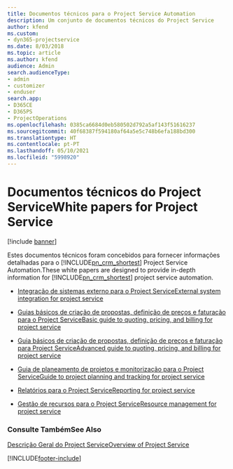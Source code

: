 ```yaml
---
title: Documentos técnicos para o Project Service Automation
description: Um conjunto de documentos técnicos do Project Service
author: kfend
ms.custom:
- dyn365-projectservice
ms.date: 8/03/2018
ms.topic: article
ms.author: kfend
audience: Admin
search.audienceType:
- admin
- customizer
- enduser
search.app:
- D365CE
- D365PS
- ProjectOperations
ms.openlocfilehash: 0385ca6684d0eb580502d792a5af143f51616237
ms.sourcegitcommit: 40f68387f594180af64a5e5c748b6efa188bd300
ms.translationtype: HT
ms.contentlocale: pt-PT
ms.lasthandoff: 05/10/2021
ms.locfileid: "5998920"
---
```

# <a name="white-papers-for-project-service"></a><span data-ttu-id="7882a-103">Documentos técnicos do Project Service</span><span class="sxs-lookup"><span data-stu-id="7882a-103">White papers for Project Service</span></span>

[!include [banner](../includes/psa-now-project-operations.md)]

<span data-ttu-id="7882a-104">Estes documentos técnicos foram concebidos para fornecer informações detalhadas para o [!INCLUDE[pn_crm_shortest](../includes/pn-crm-shortest.md)] Project Service Automation.</span><span class="sxs-lookup"><span data-stu-id="7882a-104">These white papers are designed to provide in-depth information for [!INCLUDE[pn_crm_shortest](../includes/pn-crm-shortest.md)] project service automation.</span></span>

-   [<span data-ttu-id="7882a-105">Integração de sistemas externo para o Project Service</span><span class="sxs-lookup"><span data-stu-id="7882a-105">External system integration for project service</span></span>](https://go.microsoft.com/fwlink/?LinkId=825445)

-   [<span data-ttu-id="7882a-106">Guias básicos de criação de propostas, definição de preços e faturação para o Project Service</span><span class="sxs-lookup"><span data-stu-id="7882a-106">Basic guide to quoting, pricing, and billing for project service</span></span>](https://go.microsoft.com/fwlink/?LinkId=825241)

-   [<span data-ttu-id="7882a-107">Guia básicos de criação de propostas, definição de preços e faturação para Project Service</span><span class="sxs-lookup"><span data-stu-id="7882a-107">Advanced guide to quoting, pricing, and billing for project service</span></span>](https://go.microsoft.com/fwlink/?LinkId=825242)

-   [<span data-ttu-id="7882a-108">Guia de planeamento de projetos e monitorização para o Project Service</span><span class="sxs-lookup"><span data-stu-id="7882a-108">Guide to project planning and tracking for project service</span></span>](https://go.microsoft.com/fwlink/?LinkId=825243)

-   [<span data-ttu-id="7882a-109">Relatórios para o Project Service</span><span class="sxs-lookup"><span data-stu-id="7882a-109">Reporting for project service</span></span>](https://go.microsoft.com/fwlink/?LinkId=825446)

-   [<span data-ttu-id="7882a-110">Gestão de recursos para o Project Service</span><span class="sxs-lookup"><span data-stu-id="7882a-110">Resource management for project service</span></span>](https://go.microsoft.com/fwlink/?LinkId=825244)

### <a name="see-also"></a><span data-ttu-id="7882a-111">Consulte Também</span><span class="sxs-lookup"><span data-stu-id="7882a-111">See Also</span></span>
 [<span data-ttu-id="7882a-112">Descrição Geral do Project Service</span><span class="sxs-lookup"><span data-stu-id="7882a-112">Overview of Project Service</span></span>](../psa/overview.md)


[!INCLUDE[footer-include](../includes/footer-banner.md)]